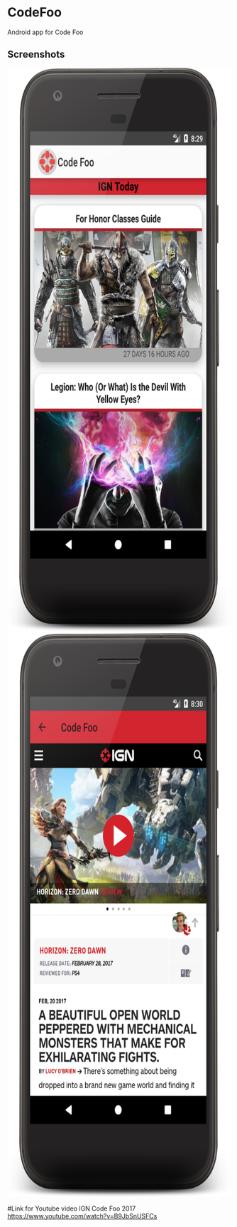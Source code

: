 # CodeFoo
Android app for Code Foo
## Screenshots
<img src="/ReadMe_Images/device-2017-03-20-083012.png" width="685" height="1267">
<img src="ReadMe_Images/device-2017-03-20-083119.png" width="685" height="1267">

#Link for Youtube video
IGN Code Foo 2017
https://www.youtube.com/watch?v=B9JbSnUSFCs
